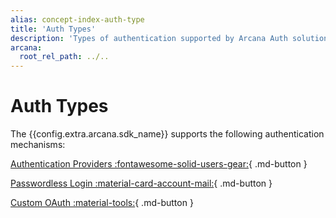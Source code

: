 ```yaml
---
alias: concept-index-auth-type
title: 'Auth Types'
description: 'Types of authentication supported by Arcana Auth solution for onboarding Web3 app users.'
arcana:
  root_rel_path: ../..
---
```


# Auth Types

The {{config.extra.arcana.sdk_name}} supports the following authentication mechanisms:

[Authentication Providers :fontawesome-solid-users-gear:](./socialauth.md){ .md-button }

[Passwordless Login :material-card-account-mail:](./pwdless.md){ .md-button }

[Custom OAuth :material-tools:](./custom-oauth.md){ .md-button }
